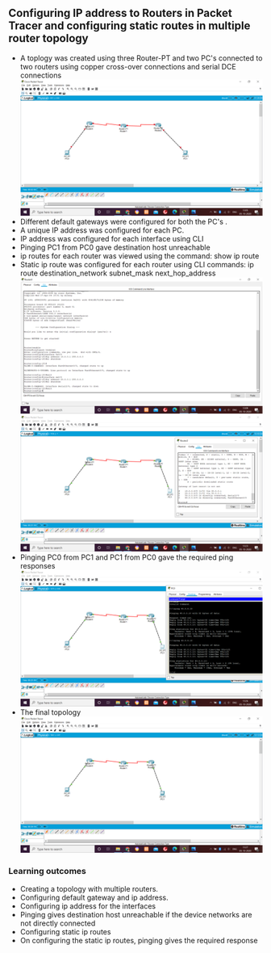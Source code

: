 ## Configuring IP address to Routers in Packet Tracer and configuring static routes in multiple router topology
<ul>
<li>A toplogy was created using three Router-PT and two PC's connected to two routers using copper cross-over connections and serial DCE connections<br>
<img src="https://github.com/18nanma/College-Labs/blob/master/Computer%20Networks%20-1BM18CS031/CN-Lab-3/initial%20topology.png"/>
</li>
<li>Different default gateways were configured for both the PC's .</li>
<li>A unique IP address was configured for each PC.</li>
<li>IP address was configured for each interface using CLI</li>
<li>Pinging PC1 from PC0 gave destination host unreachable</li>
<li>ip routes for each router was viewed using the command: show ip route</li>
<li>Static ip route was configured for each router using CLI commands: ip route destination_network subnet_mask next_hop_address </li>
<img src="https://github.com/18nanma/College-Labs/blob/master/Computer%20Networks%20-1BM18CS031/CN-Lab-3/router%200%20config.png"/>
<img src="https://github.com/18nanma/College-Labs/blob/master/Computer%20Networks%20-1BM18CS031/CN-Lab-3/router%202%20final%20configs.png"/>
<br>
<li>Pinging PC0 from PC1 and PC1 from PC0 gave the required ping responses</li>
<img src="https://github.com/18nanma/College-Labs/blob/master/Computer%20Networks%20-1BM18CS031/CN-Lab-3/ping.png"/>
<li>The final topology</li>
<img src="https://github.com/18nanma/College-Labs/blob/master/Computer%20Networks%20-1BM18CS031/CN-Lab-3/final%20topology.png"/>
</ul>

### Learning outcomes
<ul>
<li>Creating a topology with multiple routers.</li>
<li>Configuring default gateway and ip address.</li>
<li>Configuring ip address for the interfaces</li>
<li>Pinging gives destination host unreachable if the device networks are not directly connected</li>
<li>Configuring static ip routes</li>
<li>On configuring the static ip routes, pinging gives the required response</li>
</ul>
